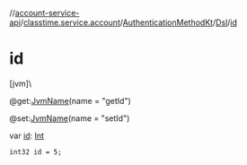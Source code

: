 //[account-service-api](../../../../index.md)/[classtime.service.account](../../index.md)/[AuthenticationMethodKt](../index.md)/[Dsl](index.md)/[id](id.md)

# id

[jvm]\

@get:[JvmName](https://kotlinlang.org/api/latest/jvm/stdlib/kotlin.jvm/-jvm-name/index.html)(name = &quot;getId&quot;)

@set:[JvmName](https://kotlinlang.org/api/latest/jvm/stdlib/kotlin.jvm/-jvm-name/index.html)(name = &quot;setId&quot;)

var [id](id.md): [Int](https://kotlinlang.org/api/latest/jvm/stdlib/kotlin/-int/index.html)

<code>int32 id = 5;</code>
